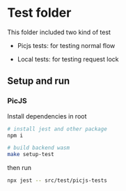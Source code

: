 # Test folder

This folder included two kind of test

-   Picjs tests: for testing normal flow

-   Local tests: for testing request lock

## Setup and run

### PicJS

Install dependencies in root

```bash
# install jest and other package
npm i

# build backend wasm
make setup-test

```

then run

```bash
npx jest -- src/test/picjs-tests
```

